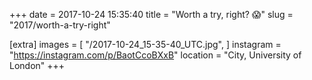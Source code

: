 +++
date = 2017-10-24 15:35:40
title = "Worth a try, right? 😱"
slug = "2017/worth-a-try-right"

[extra]
images = [
    "/2017-10-24_15-35-40_UTC.jpg",
]
instagram = "https://instagram.com/p/BaotCcoBXxB"
location = "City, University of London"
+++

